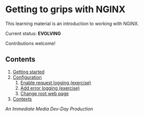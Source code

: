 # Getting to grips with NGINX

This learning material is an introduction to working with NGINX.

Current status: **EVOLVING**

Contributions welcome!

## Contents

1. [Getting started](/md/getting-started.md)
2. [Configuration](/md/config-files.md)
    1. [Enable request logging (exercise)](/md/exercise-enable-request-logging.md)
    1. [Add error logging (exercise)](/md/exercise-add-error-logging.md)
    1. [Change root web page](/md/exercise-change-root-web-page.md)
3. [Contexts](/md/contexts.md)

_An Immediate Media Dev-Day Production_
